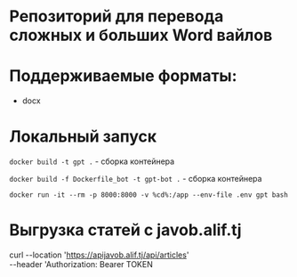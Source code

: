 # Репозиторий для перевода сложных и больших Word вайлов

# Поддерживаемые форматы:

- docx

# Локальный запуск

`docker build -t gpt .` - сборка контейнера

`docker build -f Dockerfile_bot -t gpt-bot .` - сборка контейнера

`docker run -it --rm -p 8000:8000 -v %cd%:/app --env-file .env gpt bash`

# Выгрузка статей с javob.alif.tj

curl --location 'https://apijavob.alif.tj/api/articles' \
--header 'Authorization: Bearer TOKEN